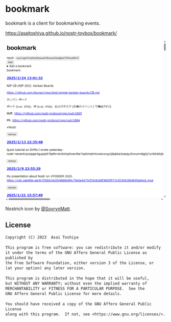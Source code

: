 # bookmark

bookmark is a client for bookmarking events.

https://asaitoshiya.github.io/nostr-toybox/bookmark/

<kbd>![screenshot.png](screenshot.png)</kbd>

Nostrich icon by [@SovrynMatt](https://github.com/SovrynMatt/Nostr-Website-Button-Design).


## License

    Copyright (C) 2023  Asai Toshiya

    This program is free software: you can redistribute it and/or modify
    it under the terms of the GNU Affero General Public License as published by
    the Free Software Foundation, either version 3 of the License, or
    (at your option) any later version.

    This program is distributed in the hope that it will be useful,
    but WITHOUT ANY WARRANTY; without even the implied warranty of
    MERCHANTABILITY or FITNESS FOR A PARTICULAR PURPOSE.  See the
    GNU Affero General Public License for more details.

    You should have received a copy of the GNU Affero General Public License
    along with this program.  If not, see <https://www.gnu.org/licenses/>.
